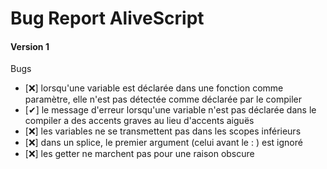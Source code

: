 # Bug Report AliveScript

#### Version 1
Bugs
- \[❌] lorsqu'une variable est déclarée dans une fonction comme paramètre, elle n'est pas détectée comme déclarée par le compiler
- \[✔] le message d'erreur lorsqu'une variable n'est pas déclarée dans le compiler a des accents graves au lieu d'accents aiguës
- \[❌] les variables ne se transmettent pas dans les scopes inférieurs
- \[❌] dans un splice, le premier argument \(celui avant le : ) est ignoré
- \[❌] les getter ne marchent pas pour une raison obscure
  